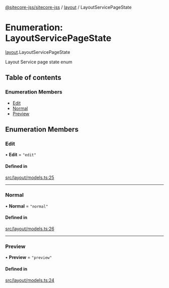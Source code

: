 [@sitecore-jss/sitecore-jss](../README.md) / [layout](../modules/layout.md) / LayoutServicePageState

# Enumeration: LayoutServicePageState

[layout](../modules/layout.md).LayoutServicePageState

Layout Service page state enum

## Table of contents

### Enumeration Members

- [Edit](layout.LayoutServicePageState.md#edit)
- [Normal](layout.LayoutServicePageState.md#normal)
- [Preview](layout.LayoutServicePageState.md#preview)

## Enumeration Members

### Edit

• **Edit** = `"edit"`

#### Defined in

[src/layout/models.ts:25](https://github.com/Sitecore/jss/blob/0b8b1fca9/packages/sitecore-jss/src/layout/models.ts#L25)

---

### Normal

• **Normal** = `"normal"`

#### Defined in

[src/layout/models.ts:26](https://github.com/Sitecore/jss/blob/0b8b1fca9/packages/sitecore-jss/src/layout/models.ts#L26)

---

### Preview

• **Preview** = `"preview"`

#### Defined in

[src/layout/models.ts:24](https://github.com/Sitecore/jss/blob/0b8b1fca9/packages/sitecore-jss/src/layout/models.ts#L24)
